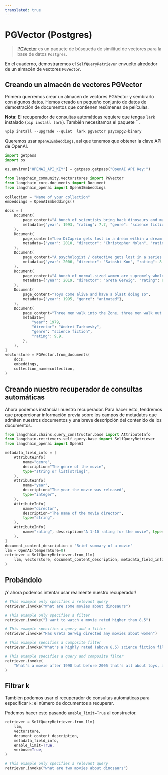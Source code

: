 ```yaml
---
translated: true
---
```


# PGVector (Postgres)

>[PGVector](https://github.com/pgvector/pgvector) es un paquete de búsqueda de similitud de vectores para la base de datos `Postgres`.

En el cuaderno, demostraremos el `SelfQueryRetriever` envuelto alrededor de un almacén de vectores `PGVector`.

## Creando un almacén de vectores PGVector

Primero querremos crear un almacén de vectores PGVector y sembrarlo con algunos datos. Hemos creado un pequeño conjunto de datos de demostración de documentos que contienen resúmenes de películas.

**Nota:** El recuperador de consultas automáticas requiere que tengas `lark` instalado (`pip install lark`). También necesitamos el paquete ``.

```python
%pip install --upgrade --quiet  lark pgvector psycopg2-binary
```

Queremos usar `OpenAIEmbeddings`, así que tenemos que obtener la clave API de OpenAI.

```python
import getpass
import os

os.environ["OPENAI_API_KEY"] = getpass.getpass("OpenAI API Key:")
```

```python
from langchain_community.vectorstores import PGVector
from langchain_core.documents import Document
from langchain_openai import OpenAIEmbeddings

collection = "Name of your collection"
embeddings = OpenAIEmbeddings()
```

```python
docs = [
    Document(
        page_content="A bunch of scientists bring back dinosaurs and mayhem breaks loose",
        metadata={"year": 1993, "rating": 7.7, "genre": "science fiction"},
    ),
    Document(
        page_content="Leo DiCaprio gets lost in a dream within a dream within a dream within a ...",
        metadata={"year": 2010, "director": "Christopher Nolan", "rating": 8.2},
    ),
    Document(
        page_content="A psychologist / detective gets lost in a series of dreams within dreams within dreams and Inception reused the idea",
        metadata={"year": 2006, "director": "Satoshi Kon", "rating": 8.6},
    ),
    Document(
        page_content="A bunch of normal-sized women are supremely wholesome and some men pine after them",
        metadata={"year": 2019, "director": "Greta Gerwig", "rating": 8.3},
    ),
    Document(
        page_content="Toys come alive and have a blast doing so",
        metadata={"year": 1995, "genre": "animated"},
    ),
    Document(
        page_content="Three men walk into the Zone, three men walk out of the Zone",
        metadata={
            "year": 1979,
            "director": "Andrei Tarkovsky",
            "genre": "science fiction",
            "rating": 9.9,
        },
    ),
]
vectorstore = PGVector.from_documents(
    docs,
    embeddings,
    collection_name=collection,
)
```

## Creando nuestro recuperador de consultas automáticas

Ahora podemos instanciar nuestro recuperador. Para hacer esto, tendremos que proporcionar información previa sobre los campos de metadatos que admiten nuestros documentos y una breve descripción del contenido de los documentos.

```python
from langchain.chains.query_constructor.base import AttributeInfo
from langchain.retrievers.self_query.base import SelfQueryRetriever
from langchain_openai import OpenAI

metadata_field_info = [
    AttributeInfo(
        name="genre",
        description="The genre of the movie",
        type="string or list[string]",
    ),
    AttributeInfo(
        name="year",
        description="The year the movie was released",
        type="integer",
    ),
    AttributeInfo(
        name="director",
        description="The name of the movie director",
        type="string",
    ),
    AttributeInfo(
        name="rating", description="A 1-10 rating for the movie", type="float"
    ),
]
document_content_description = "Brief summary of a movie"
llm = OpenAI(temperature=0)
retriever = SelfQueryRetriever.from_llm(
    llm, vectorstore, document_content_description, metadata_field_info, verbose=True
)
```

## Probándolo

¡Y ahora podemos intentar usar realmente nuestro recuperador!

```python
# This example only specifies a relevant query
retriever.invoke("What are some movies about dinosaurs")
```

```python
# This example only specifies a filter
retriever.invoke("I want to watch a movie rated higher than 8.5")
```

```python
# This example specifies a query and a filter
retriever.invoke("Has Greta Gerwig directed any movies about women")
```

```python
# This example specifies a composite filter
retriever.invoke("What's a highly rated (above 8.5) science fiction film?")
```

```python
# This example specifies a query and composite filter
retriever.invoke(
    "What's a movie after 1990 but before 2005 that's all about toys, and preferably is animated"
)
```

## Filtrar k

También podemos usar el recuperador de consultas automáticas para especificar `k`: el número de documentos a recuperar.

Podemos hacer esto pasando `enable_limit=True` al constructor.

```python
retriever = SelfQueryRetriever.from_llm(
    llm,
    vectorstore,
    document_content_description,
    metadata_field_info,
    enable_limit=True,
    verbose=True,
)
```

```python
# This example only specifies a relevant query
retriever.invoke("what are two movies about dinosaurs")
```
